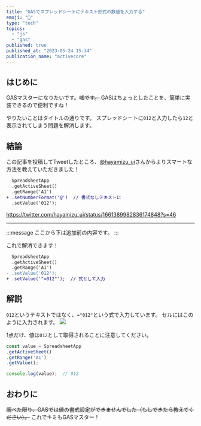 ```yaml
---
title: "GASでスプレッドシートにテキスト形式の数値を入力する"
emoji: "🔖"
type: "tech"
topics:
  - "js"
  - "gas"
published: true
published_at: "2023-05-24 15:34"
publication_name: "activecore"
---
```


## はじめに
GASマスターになりたいです。~~嘘です。~~
GASはちょっとしたことを、簡単に実装できるので便利ですね！

やりたいことはタイトルの通りです。
スプレッドシートに`012`と入力したら`12`と表示されてしまう問題を解消します。

## 結論
この記事を投稿してTweetしたところ、[@hayamizu_ui](https://twitter.com/hayamizu_ui?s=21)さんからよりスマートな方法を教えていただきました！

```diff js
  SpreadsheetApp
  .getActiveSheet()
  .getRange('A1')
+ .setNumberFormat('@')  // 書式なしテキストに
  .setValue('012');
```

https://twitter.com/hayamizu_ui/status/1661389982836174848?s=46

------

:::message
ここから下は追加前の内容です。
:::

これで解消できます！

```diff js
  SpreadsheetApp
  .getActiveSheet()
  .getRange('A1')
- .setValue('012');
+ .setValue('"=012"');  // 式として入力
```

## 解説
`012`というテキストではなく、`="012"`という式で入力しています。
セルにはこのように入力されます。
![](https://storage.googleapis.com/zenn-user-upload/6477164dbc1e-20230524.png)

1点だけ、値は`012`として取得されることに注意してください。
```js
const value = SpreadsheetApp
.getActiveSheet()
.getRange('A1')
.getValue();

console.log(value);  // 012
```

## おわりに
~~調べた限り、GASでは値の書式設定ができませんでした（もしできたら教えてください）。~~
これでキミもGASマスター！